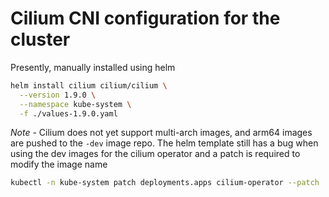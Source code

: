 # Cilium CNI configuration for the cluster

Presently, manually installed using helm

```bash
helm install cilium cilium/cilium \
  --version 1.9.0 \
  --namespace kube-system \
  -f ./values-1.9.0.yaml
```

*Note* - Cilium does not yet support multi-arch images, and arm64 images are pushed to the `-dev` image repo. The helm template still has a bug when using the dev images
for the cilium operator and a patch is required to modify the image name

```bash
kubectl -n kube-system patch deployments.apps cilium-operator --patch '{"spec": {"template": {"spec": {"containers": [{"name": "cilium-operator","image": "cilium/operator-dev:v1.9.0"}]}}}}
```
